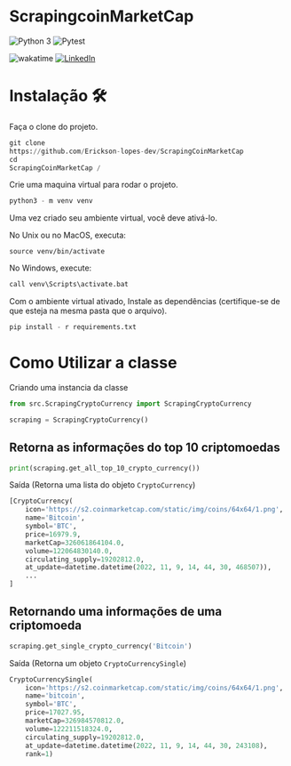 # ScrapingcoinMarketCap

![Python 3](https://img.shields.io/badge/python-3.10+-blue.svg)
![Pytest](https://img.shields.io/badge/-Pytest-0A9EDC?&logo=Pytest&logoColor=FFFFFF)


![wakatime](https://wakatime.com/badge/user/541772df-f19f-4145-a40c-cf7ffac73ea5/project/e9f1ce61-e6ae-49ab-8e13-c2243f4cf38e.svg)
[![LinkedIn](https://img.shields.io/badge/LinkedIn-Erickson_Lopes%20-blue)](https://www.linkedin.com/in/ericksonlopes/)

# Instalação 🛠️

Faça o clone do projeto.

```python
git clone
https://github.com/Erickson-lopes-dev/ScrapingCoinMarketCap
cd
ScrapingCoinMarketCap /
```

Crie uma maquina virtual para rodar o projeto.

```python
python3 - m venv venv
```

Uma vez criado seu ambiente virtual, você deve ativá-lo.

No Unix ou no MacOS, executa:

```
source venv/bin/activate
```

No Windows, execute:

```python
call venv\Scripts\activate.bat
```

Com o ambiente virtual ativado, Instale as dependências (certifique-se de que esteja na mesma pasta que o arquivo).

```python
pip install - r requirements.txt
```

# Como Utilizar a classe

Criando uma instancia da classe

```python
from src.ScrapingCryptoCurrency import ScrapingCryptoCurrency

scraping = ScrapingCryptoCurrency()
```

## Retorna as informações do top 10 criptomoedas

```python
print(scraping.get_all_top_10_crypto_currency())
```

Saída (Retorna uma lista do objeto `CryptoCurrency`)

```python
[CryptoCurrency(
    icon='https://s2.coinmarketcap.com/static/img/coins/64x64/1.png',
    name='Bitcoin',
    symbol='BTC',
    price=16979.9,
    marketCap=326061864104.0,
    volume=122064830140.0,
    circulating_supply=19202812.0,
    at_update=datetime.datetime(2022, 11, 9, 14, 44, 30, 468507)),
    ...
]
```

## Retornando uma informações de uma criptomoeda

```python
scraping.get_single_crypto_currency('Bitcoin')
```

Saída (Retorna um objeto `CryptoCurrencySingle`)

```python
CryptoCurrencySingle(
    icon='https://s2.coinmarketcap.com/static/img/coins/64x64/1.png',
    name='bitcoin',
    symbol='BTC',
    price=17027.95,
    marketCap=326984570812.0,
    volume=122211518324.0,
    circulating_supply=19202812.0,
    at_update=datetime.datetime(2022, 11, 9, 14, 44, 30, 243108),
    rank=1)
```
